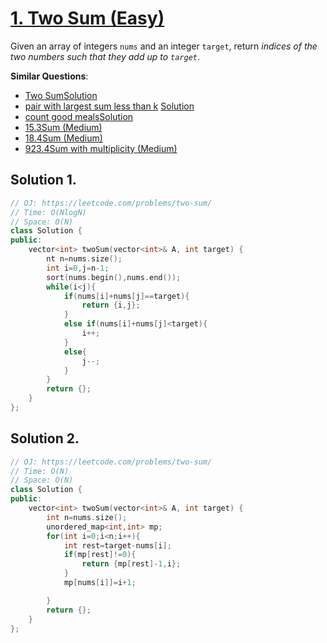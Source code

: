 # [1. Two Sum (Easy)](https://leetcode.com/problems/two-sum)

<p>Given an array of integers <code>nums</code>&nbsp;and an integer <code>target</code>, return <em>indices of the two numbers such that they add up to <code>target</code></em>.</p>




**Similar Questions**:
* [Two Sum](https://leetcode.com/problems/two-sum)[Solution](/leetcode/1/Readme.md)
* [pair with largest sum less than k](https://practice.geeksforgeeks.org/problems/pair-with-largest-sum-which-is-less-than-k-in-the-array/1) [Solution](/Gfg/1/README)
* [count good meals](https://leetcode.com/problems/count-good-meals/description/)[Solution](/leetcode/1711/Readme.md)
* [15.3Sum (Medium)](https://leetcode.com/problems/3sum)
* [18.4Sum (Medium)](https://leetcode.com/problems/4sum)
* [923.4Sum with multiplicity (Medium)](https://leetcode.com/problems/3sum-with-multiplicity/)

## Solution 1.

```cpp
// OJ: https://leetcode.com/problems/two-sum/
// Time: O(NlogN)
// Space: O(N)
class Solution {
public:
    vector<int> twoSum(vector<int>& A, int target) {
        nt n=nums.size();
        int i=0,j=n-1;
        sort(nums.begin(),nums.end());
        while(i<j){
            if(nums[i]+nums[j]==target){
                return {i,j};
            }
            else if(nums[i]+nums[j]<target){
                i++;
            }
            else{
                j--;
            }
        }
        return {};
    }
};
```

## Solution 2.

```cpp
// OJ: https://leetcode.com/problems/two-sum/
// Time: O(N)
// Space: O(N)
class Solution {
public:
    vector<int> twoSum(vector<int>& A, int target) {
        int n=nums.size();
        unordered_map<int,int> mp;
        for(int i=0;i<n;i++){
            int rest=target-nums[i];
            if(mp[rest]!=0){
                return {mp[rest]-1,i}; 
            }
            mp[nums[i]]=i+1;

        }
        return {};
    }
};
```